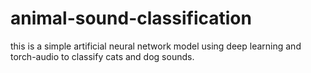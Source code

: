 # animal-sound-classification
this is a simple artificial neural network model using deep learning and torch-audio to classify cats and dog sounds.
